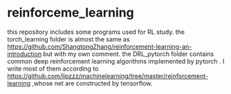 # reinforceme_learning
this repository includes some programs used for RL study.
the torch_learning folder is almost the same as https://github.com/ShangtongZhang/reinforcement-learning-an-introduction but with my own comment.
the DRL_pytorch folder contains common deep reinforcement learning algorithms implemented by pytorch . I write most of them according to https://github.com/ljpzzz/machinelearning/tree/master/reinforcement-learning ,whose net are constructed by tensorflow. 
